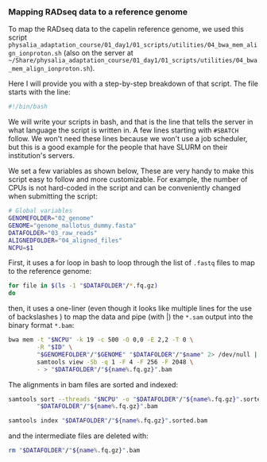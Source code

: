 ### Mapping RADseq data to a reference genome
To map the RADseq data to the capelin reference genome, we used this script `physalia_adaptation_course/01_day1/01_scripts/utilities/04_bwa_mem_align_ionproton.sh` (also on the server at `~/Share/physalia_adaptation_course/01_day1/01_scripts/utilities/04_bwa_mem_align_ionproton.sh`). 

Here I will provide you with a step-by-step breakdown of that script. The file starts with the line:
```bash
#!/bin/bash
```

We will write your scripts in bash, and that is the line that tells the server in what language the script is written in.
A few lines starting with `#SBATCH` follow. We won't need these lines because we won't use a job scheduler, but this is a good example for the people that have SLURM on their institution's servers.

We set a few variables as shown below, These are very handy to make this script easy to follow and more customizable. For example, the number of CPUs is not hard-coded in the script and can be conveniently changed when submitting the script:
```bash
# Global variables
GENOMEFOLDER="02_genome"
GENOME="genome_mallotus_dummy.fasta"
DATAFOLDER="03_raw_reads"
ALIGNEDFOLDER="04_aligned_files"
NCPU=$1

```
First, it uses a for loop in bash to loop through the list of `.fastq` files to map to the reference genome:
```bash
for file in $(ls -1 "$DATAFOLDER"/*.fq.gz)
do
```
then, it uses a one-liner (even though it looks like multiple lines for the use of backslashes \) to map the data and pipe (with |) the `*.sam` output into the binary format `*.bam`:
```bash
bwa mem -t "$NCPU" -k 19 -c 500 -O 0,0 -E 2,2 -T 0 \
        -R "$ID" \
        "$GENOMEFOLDER"/"$GENOME" "$DATAFOLDER"/"$name" 2> /dev/null |
        samtools view -Sb -q 1 -F 4 -F 256 -F 2048 \
        - > "$DATAFOLDER"/"${name%.fq.gz}".bam

```
The alignments in bam files are sorted and indexed:
```bash
samtools sort --threads "$NCPU" -o "$DATAFOLDER"/"${name%.fq.gz}".sorted.bam \
        "$DATAFOLDER"/"${name%.fq.gz}".bam

samtools index "$DATAFOLDER"/"${name%.fq.gz}".sorted.bam

```
and the intermediate files are deleted with:
```bash
rm "$DATAFOLDER"/"${name%.fq.gz}".bam

```
